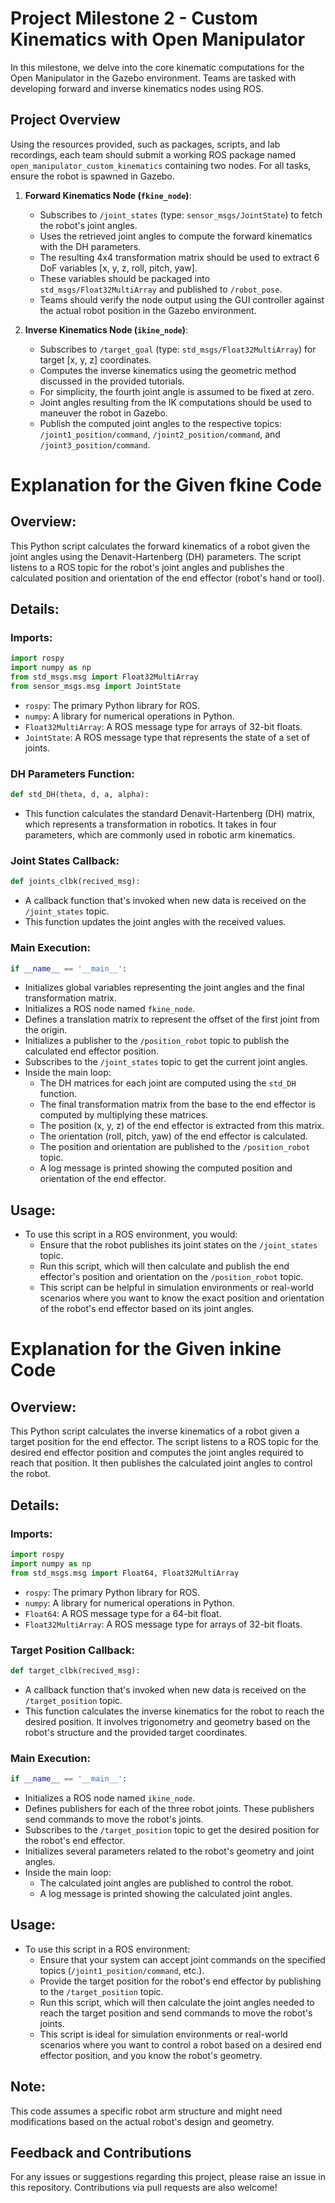 # Project Milestone 2 - Custom Kinematics with Open Manipulator

In this milestone, we delve into the core kinematic computations for the Open Manipulator in the Gazebo environment. Teams are tasked with developing forward and inverse kinematics nodes using ROS.

## Project Overview

Using the resources provided, such as packages, scripts, and lab recordings, each team should submit a working ROS package named `open_manipulator_custom_kinematics` containing two nodes. For all tasks, ensure the robot is spawned in Gazebo.

1. **Forward Kinematics Node (`fkine_node`)**:
   - Subscribes to `/joint_states` (type: `sensor_msgs/JointState`) to fetch the robot's joint angles.
   - Uses the retrieved joint angles to compute the forward kinematics with the DH parameters.
   - The resulting 4x4 transformation matrix should be used to extract 6 DoF variables [x, y, z, roll, pitch, yaw].
   - These variables should be packaged into `std_msgs/Float32MultiArray` and published to `/robot_pose`.
   - Teams should verify the node output using the GUI controller against the actual robot position in the Gazebo environment.

2. **Inverse Kinematics Node (`ikine_node`)**:
   - Subscribes to `/target_goal` (type: `std_msgs/Float32MultiArray`) for target [x, y, z] coordinates.
   - Computes the inverse kinematics using the geometric method discussed in the provided tutorials.
   - For simplicity, the fourth joint angle is assumed to be fixed at zero.
   - Joint angles resulting from the IK computations should be used to maneuver the robot in Gazebo.
   - Publish the computed joint angles to the respective topics: `/joint1_position/command`, `/joint2_position/command`, and `/joint3_position/command`.

# Explanation for the Given fkine Code

## Overview:
This Python script calculates the forward kinematics of a robot given the joint angles using the Denavit-Hartenberg (DH) parameters. The script listens to a ROS topic for the robot's joint angles and publishes the calculated position and orientation of the end effector (robot's hand or tool).

## Details:

### Imports:
```python
import rospy
import numpy as np
from std_msgs.msg import Float32MultiArray 
from sensor_msgs.msg import JointState 
```
- `rospy`: The primary Python library for ROS.
- `numpy`: A library for numerical operations in Python.
- `Float32MultiArray`: A ROS message type for arrays of 32-bit floats.
- `JointState`: A ROS message type that represents the state of a set of joints.

### DH Parameters Function:
```python
def std_DH(theta, d, a, alpha):
```
- This function calculates the standard Denavit-Hartenberg (DH) matrix, which represents a transformation in robotics. It takes in four parameters, which are commonly used in robotic arm kinematics.

### Joint States Callback:
```python
def joints_clbk(recived_msg):
```
- A callback function that's invoked when new data is received on the `/joint_states` topic.
- This function updates the joint angles with the received values.

### Main Execution:
```python
if __name__ == '__main__':
```
- Initializes global variables representing the joint angles and the final transformation matrix.
- Initializes a ROS node named `fkine_node`.
- Defines a translation matrix to represent the offset of the first joint from the origin.
- Initializes a publisher to the `/position_robot` topic to publish the calculated end effector position.
- Subscribes to the `/joint_states` topic to get the current joint angles.
- Inside the main loop:
  - The DH matrices for each joint are computed using the `std_DH` function.
  - The final transformation matrix from the base to the end effector is computed by multiplying these matrices.
  - The position (x, y, z) of the end effector is extracted from this matrix.
  - The orientation (roll, pitch, yaw) of the end effector is calculated.
  - The position and orientation are published to the `/position_robot` topic.
  - A log message is printed showing the computed position and orientation of the end effector.

## Usage:
- To use this script in a ROS environment, you would:
  - Ensure that the robot publishes its joint states on the `/joint_states` topic.
  - Run this script, which will then calculate and publish the end effector's position and orientation on the `/position_robot` topic.
  - This script can be helpful in simulation environments or real-world scenarios where you want to know the exact position and orientation of the robot's end effector based on its joint angles.

# Explanation for the Given inkine Code

## Overview:
This Python script calculates the inverse kinematics of a robot given a target position for the end effector. The script listens to a ROS topic for the desired end effector position and computes the joint angles required to reach that position. It then publishes the calculated joint angles to control the robot.

## Details:

### Imports:
```python
import rospy
import numpy as np
from std_msgs.msg import Float64, Float32MultiArray 
```
- `rospy`: The primary Python library for ROS.
- `numpy`: A library for numerical operations in Python.
- `Float64`: A ROS message type for a 64-bit float.
- `Float32MultiArray`: A ROS message type for arrays of 32-bit floats.

### Target Position Callback:
```python
def target_clbk(recived_msg):
```
- A callback function that's invoked when new data is received on the `/target_position` topic.
- This function calculates the inverse kinematics for the robot to reach the desired position. It involves trigonometry and geometry based on the robot's structure and the provided target coordinates.

### Main Execution:
```python
if __name__ == '__main__':
```
- Initializes a ROS node named `ikine_node`.
- Defines publishers for each of the three robot joints. These publishers send commands to move the robot's joints.
- Subscribes to the `/target_position` topic to get the desired position for the robot's end effector.
- Initializes several parameters related to the robot's geometry and joint angles.
- Inside the main loop:
  - The calculated joint angles are published to control the robot.
  - A log message is printed showing the calculated joint angles.

## Usage:
- To use this script in a ROS environment:
  - Ensure that your system can accept joint commands on the specified topics (`/joint1_position/command`, etc.).
  - Provide the target position for the robot's end effector by publishing to the `/target_position` topic.
  - Run this script, which will then calculate the joint angles needed to reach the target position and send commands to move the robot's joints.
  - This script is ideal for simulation environments or real-world scenarios where you want to control a robot based on a desired end effector position, and you know the robot's geometry.

## Note:
This code assumes a specific robot arm structure and might need modifications based on the actual robot's design and geometry.

## Feedback and Contributions

For any issues or suggestions regarding this project, please raise an issue in this repository. Contributions via pull requests are also welcome!
